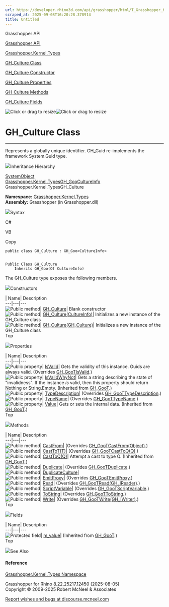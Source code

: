 ```yaml
---
url: https://developer.rhino3d.com/api/grasshopper/html/T_Grasshopper_Kernel_Types_GH_Culture.htm
scraped_at: 2025-09-08T16:20:28.378914
title: Untitled
---
```


Grasshopper API

[Grasshopper API](../html/723c01da-9986-4db2-8f53-6f3a7494df75.htm
"Grasshopper API")

[Grasshopper.Kernel.Types](../html/N_Grasshopper_Kernel_Types.htm
"Grasshopper.Kernel.Types")

[GH_Culture Class](../html/T_Grasshopper_Kernel_Types_GH_Culture.htm
"GH_Culture Class")

[GH_Culture Constructor
](../html/Overload_Grasshopper_Kernel_Types_GH_Culture__ctor.htm "GH_Culture
Constructor ")

[GH_Culture
Properties](../html/Properties_T_Grasshopper_Kernel_Types_GH_Culture.htm
"GH_Culture Properties")

[GH_Culture Methods](../html/Methods_T_Grasshopper_Kernel_Types_GH_Culture.htm
"GH_Culture Methods")

[GH_Culture Fields](../html/Fields_T_Grasshopper_Kernel_Types_GH_Culture.htm
"GH_Culture Fields")

![Click or drag to resize](../icons/TocOpen.gif)![Click or drag to
resize](../icons/TocClose.gif)

# GH_Culture Class  
  
---  
  
Represents a globally unique identifier. GH_Guid re-implements the framework
System.Guid type.

![](../icons/SectionExpanded.png)Inheritance Hierarchy

[SystemObject](https://docs.microsoft.com/dotnet/api/system.object)  
[Grasshopper.Kernel.TypesGH_Goo](T_Grasshopper_Kernel_Types_GH_Goo_1.htm)[CultureInfo](https://docs.microsoft.com/dotnet/api/system.globalization.cultureinfo)  
Grasshopper.Kernel.TypesGH_Culture  

**Namespace:** [Grasshopper.Kernel.Types](N_Grasshopper_Kernel_Types.htm)  
**Assembly:** Grasshopper (in Grasshopper.dll)

![](../icons/SectionExpanded.png)Syntax

C#

VB

Copy

    
    
    public class GH_Culture : GH_Goo<CultureInfo>
    
    
    Public Class GH_Culture
    	Inherits GH_Goo(Of CultureInfo)

The GH_Culture type exposes the following members.

![](../icons/SectionExpanded.png)Constructors

| Name| Description  
---|---|---  
![Public method](../icons/pubmethod.gif)|
[GH_Culture](M_Grasshopper_Kernel_Types_GH_Culture__ctor.htm)|  Blank
constructor  
![Public method](../icons/pubmethod.gif)|
[GH_Culture(CultureInfo)](M_Grasshopper_Kernel_Types_GH_Culture__ctor_2.htm)|
Initializes a new instance of the GH_Culture class  
![Public method](../icons/pubmethod.gif)|
[GH_Culture(GH_Culture)](M_Grasshopper_Kernel_Types_GH_Culture__ctor_1.htm)|
Initializes a new instance of the GH_Culture class  
Top

![](../icons/SectionExpanded.png)Properties

| Name| Description  
---|---|---  
![Public property](../icons/pubproperty.gif)|
[IsValid](P_Grasshopper_Kernel_Types_GH_Culture_IsValid.htm)|  Gets the
validity of this instance. Guids are always valid.  (Overrides
[GH_GooTIsValid](P_Grasshopper_Kernel_Types_GH_Goo_1_IsValid.htm).)  
![Public property](../icons/pubproperty.gif)|
[IsValidWhyNot](P_Grasshopper_Kernel_Types_GH_Goo_1_IsValidWhyNot.htm)|  Gets
a string describing the state of "invalidness". If the instance _is_ valid,
then this property should return Nothing or String.Empty.  (Inherited from
[GH_GooT](T_Grasshopper_Kernel_Types_GH_Goo_1.htm).)  
![Public property](../icons/pubproperty.gif)|
[TypeDescription](P_Grasshopper_Kernel_Types_GH_Culture_TypeDescription.htm)|
(Overrides
[GH_GooTTypeDescription](P_Grasshopper_Kernel_Types_GH_Goo_1_TypeDescription.htm).)  
![Public property](../icons/pubproperty.gif)|
[TypeName](P_Grasshopper_Kernel_Types_GH_Culture_TypeName.htm)|  (Overrides
[GH_GooTTypeName](P_Grasshopper_Kernel_Types_GH_Goo_1_TypeName.htm).)  
![Public property](../icons/pubproperty.gif)|
[Value](P_Grasshopper_Kernel_Types_GH_Goo_1_Value.htm)|  Gets or sets the
internal data.  (Inherited from
[GH_GooT](T_Grasshopper_Kernel_Types_GH_Goo_1.htm).)  
Top

![](../icons/SectionExpanded.png)Methods

| Name| Description  
---|---|---  
![Public method](../icons/pubmethod.gif)|
[CastFrom](M_Grasshopper_Kernel_Types_GH_Culture_CastFrom.htm)|  (Overrides
[GH_GooTCastFrom(Object)](M_Grasshopper_Kernel_Types_GH_Goo_1_CastFrom.htm).)  
![Public method](../icons/pubmethod.gif)|
[CastToT(T)](M_Grasshopper_Kernel_Types_GH_Culture_CastTo__1.htm)|  (Overrides
[GH_GooTCastToQ(Q)](M_Grasshopper_Kernel_Types_GH_Goo_1_CastTo__1.htm).)  
![Public method](../icons/pubmethod.gif)|
[CastToQ(Q)](M_Grasshopper_Kernel_Types_GH_Goo_1_CastTo__1.htm)|  Attempt a
cast to type Q.  (Inherited from
[GH_GooT](T_Grasshopper_Kernel_Types_GH_Goo_1.htm).)  
![Public method](../icons/pubmethod.gif)|
[Duplicate](M_Grasshopper_Kernel_Types_GH_Culture_Duplicate.htm)|  (Overrides
[GH_GooTDuplicate](M_Grasshopper_Kernel_Types_GH_Goo_1_Duplicate.htm).)  
![Public method](../icons/pubmethod.gif)|
[DuplicateCulture](M_Grasshopper_Kernel_Types_GH_Culture_DuplicateCulture.htm)|  
![Public method](../icons/pubmethod.gif)|
[EmitProxy](M_Grasshopper_Kernel_Types_GH_Culture_EmitProxy.htm)|  (Overrides
[GH_GooTEmitProxy](M_Grasshopper_Kernel_Types_GH_Goo_1_EmitProxy.htm).)  
![Public method](../icons/pubmethod.gif)|
[Read](M_Grasshopper_Kernel_Types_GH_Culture_Read.htm)|  (Overrides
[GH_GooTRead(GH_IReader)](M_Grasshopper_Kernel_Types_GH_Goo_1_Read.htm).)  
![Public method](../icons/pubmethod.gif)|
[ScriptVariable](M_Grasshopper_Kernel_Types_GH_Culture_ScriptVariable.htm)|
(Overrides
[GH_GooTScriptVariable](M_Grasshopper_Kernel_Types_GH_Goo_1_ScriptVariable.htm).)  
![Public method](../icons/pubmethod.gif)|
[ToString](M_Grasshopper_Kernel_Types_GH_Culture_ToString.htm)|  (Overrides
[GH_GooTToString](M_Grasshopper_Kernel_Types_GH_Goo_1_ToString.htm).)  
![Public method](../icons/pubmethod.gif)|
[Write](M_Grasshopper_Kernel_Types_GH_Culture_Write.htm)|  (Overrides
[GH_GooTWrite(GH_IWriter)](M_Grasshopper_Kernel_Types_GH_Goo_1_Write.htm).)  
Top

![](../icons/SectionExpanded.png)Fields

| Name| Description  
---|---|---  
![Protected field](../icons/protfield.gif)|
[m_value](F_Grasshopper_Kernel_Types_GH_Goo_1_m_value.htm)|  (Inherited from
[GH_GooT](T_Grasshopper_Kernel_Types_GH_Goo_1.htm).)  
Top

![](../icons/SectionExpanded.png)See Also

#### Reference

[Grasshopper.Kernel.Types Namespace](N_Grasshopper_Kernel_Types.htm)

Grasshopper for Rhino 8.22.25217.12450 (2025-08-05)  
Copyright © 2009-2025 Robert McNeel & Associates

[Report wishes and bugs at
discourse.mcneel.com](https://discourse.mcneel.com/c/grasshopper)

